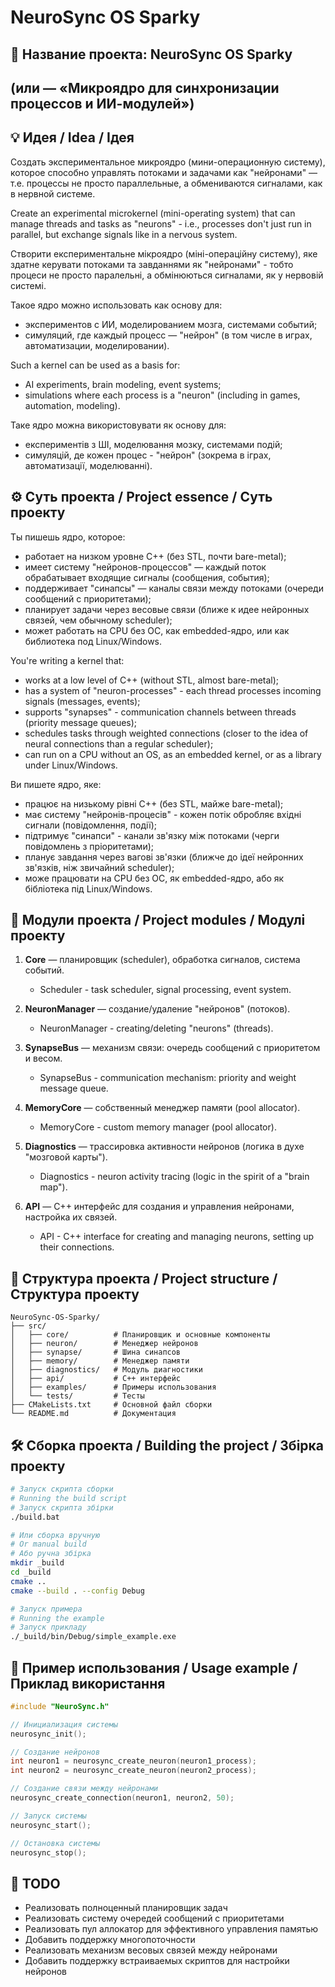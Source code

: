 # NeuroSync OS Sparky

## 🧠 Название проекта: NeuroSync OS Sparky
## (или — «Микроядро для синхронизации процессов и ИИ-модулей»)

## 💡 Идея / Idea / Ідея

Создать экспериментальное микроядро (мини-операционную систему), которое способно управлять потоками и задачами как "нейронами" — т.е. процессы не просто параллельные, а обмениваются сигналами, как в нервной системе.

Create an experimental microkernel (mini-operating system) that can manage threads and tasks as "neurons" - i.e., processes don't just run in parallel, but exchange signals like in a nervous system.

Створити експериментальне мікроядро (міні-операційну систему), яке здатне керувати потоками та завданнями як "нейронами" - тобто процеси не просто паралельні, а обмінюються сигналами, як у нервовій системі.

Такое ядро можно использовать как основу для:
- экспериментов с ИИ, моделированием мозга, системами событий;
- симуляций, где каждый процесс — "нейрон" (в том числе в играх, автоматизации, моделировании).

Such a kernel can be used as a basis for:
- AI experiments, brain modeling, event systems;
- simulations where each process is a "neuron" (including in games, automation, modeling).

Таке ядро можна використовувати як основу для:
- експериментів з ШІ, моделювання мозку, системами подій;
- симуляцій, де кожен процес - "нейрон" (зокрема в іграх, автоматизації, моделюванні).

## ⚙️ Суть проекта / Project essence / Суть проекту

Ты пишешь ядро, которое:
- работает на низком уровне C++ (без STL, почти bare-metal);
- имеет систему "нейронов-процессов" — каждый поток обрабатывает входящие сигналы (сообщения, события);
- поддерживает "синапсы" — каналы связи между потоками (очереди сообщений с приоритетами);
- планирует задачи через весовые связи (ближе к идее нейронных связей, чем обычному scheduler);
- может работать на CPU без ОС, как embedded-ядро, или как библиотека под Linux/Windows.

You're writing a kernel that:
- works at a low level of C++ (without STL, almost bare-metal);
- has a system of "neuron-processes" - each thread processes incoming signals (messages, events);
- supports "synapses" - communication channels between threads (priority message queues);
- schedules tasks through weighted connections (closer to the idea of neural connections than a regular scheduler);
- can run on a CPU without an OS, as an embedded kernel, or as a library under Linux/Windows.

Ви пишете ядро, яке:
- працює на низькому рівні C++ (без STL, майже bare-metal);
- має систему "нейронів-процесів" - кожен потік обробляє вхідні сигнали (повідомлення, події);
- підтримує "синапси" - канали зв'язку між потоками (черги повідомлень з пріоритетами);
- планує завдання через вагові зв'язки (ближче до ідеї нейронних зв'язків, ніж звичайний scheduler);
- може працювати на CPU без ОС, як embedded-ядро, або як бібліотека під Linux/Windows.

## 🔩 Модули проекта / Project modules / Модулі проекту

1. **Core** — планировщик (scheduler), обработка сигналов, система событий.
   - Scheduler - task scheduler, signal processing, event system.

2. **NeuronManager** — создание/удаление "нейронов" (потоков).
   - NeuronManager - creating/deleting "neurons" (threads).

3. **SynapseBus** — механизм связи: очередь сообщений с приоритетом и весом.
   - SynapseBus - communication mechanism: priority and weight message queue.

4. **MemoryCore** — собственный менеджер памяти (pool allocator).
   - MemoryCore - custom memory manager (pool allocator).

5. **Diagnostics** — трассировка активности нейронов (логика в духе "мозговой карты").
   - Diagnostics - neuron activity tracing (logic in the spirit of a "brain map").

6. **API** — C++ интерфейс для создания и управления нейронами, настройка их связей.
   - API - C++ interface for creating and managing neurons, setting up their connections.

## 📁 Структура проекта / Project structure / Структура проекту

```
NeuroSync-OS-Sparky/
├── src/
│   ├── core/          # Планировщик и основные компоненты
│   ├── neuron/        # Менеджер нейронов
│   ├── synapse/       # Шина синапсов
│   ├── memory/        # Менеджер памяти
│   ├── diagnostics/   # Модуль диагностики
│   ├── api/           # C++ интерфейс
│   ├── examples/      # Примеры использования
│   └── tests/         # Тесты
├── CMakeLists.txt     # Основной файл сборки
└── README.md          # Документация
```

## 🛠️ Сборка проекта / Building the project / Збірка проекту

```bash
# Запуск скрипта сборки
# Running the build script
# Запуск скрипта збірки
./build.bat

# Или сборка вручную
# Or manual build
# Або ручна збірка
mkdir _build
cd _build
cmake ..
cmake --build . --config Debug

# Запуск примера
# Running the example
# Запуск прикладу
./_build/bin/Debug/simple_example.exe
```

## 🧪 Пример использования / Usage example / Приклад використання

```cpp
#include "NeuroSync.h"

// Инициализация системы
neurosync_init();

// Создание нейронов
int neuron1 = neurosync_create_neuron(neuron1_process);
int neuron2 = neurosync_create_neuron(neuron2_process);

// Создание связи между нейронами
neurosync_create_connection(neuron1, neuron2, 50);

// Запуск системы
neurosync_start();

// Остановка системы
neurosync_stop();
```

## 📌 TODO

- Реализовать полноценный планировщик задач
- Реализовать систему очередей сообщений с приоритетами
- Реализовать пул аллокатор для эффективного управления памятью
- Добавить поддержку многопоточности
- Реализовать механизм весовых связей между нейронами
- Добавить поддержку встраиваемых скриптов для настройки нейронов